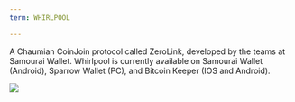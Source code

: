 ```yaml
---
term: WHIRLPOOL

---
```

A Chaumian CoinJoin protocol called ZeroLink, developed by the teams at Samourai Wallet. Whirlpool is currently available on Samourai Wallet (Android), Sparrow Wallet (PC), and Bitcoin Keeper (IOS and Android).

![](../../dictionnaire/assets/44.webp)